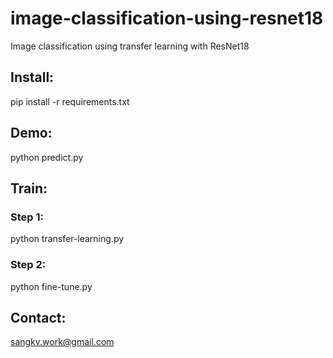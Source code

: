 # image-classification-using-resnet18
Image classification using transfer learning with ResNet18

## Install:

pip install -r requirements.txt

## Demo:

python predict.py

## Train:
### Step 1:
python transfer-learning.py

### Step 2:
python fine-tune.py

## Contact:

sangkv.work@gmail.com

